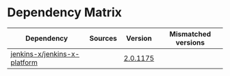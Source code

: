 # Dependency Matrix

Dependency | Sources | Version | Mismatched versions
---------- | ------- | ------- | -------------------
[jenkins-x/jenkins-x-platform](https://github.com/jenkins-x/jenkins-x-platform.git) |  | [2.0.1175](https://github.com/jenkins-x/jenkins-x-platform/releases/tag/v2.0.1175) | 
